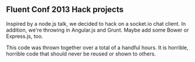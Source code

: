 ## Fluent Conf 2013 Hack projects

Inspired by a node.js talk, we decided to hack on a socket.io chat client. In addition, we're throwing in Angular.js and Grunt. Maybe add some Bower or Express.js, too.

This code was thrown together over a total of a handful hours. It is horrible, horrible code that should never be reused or shown to others.

